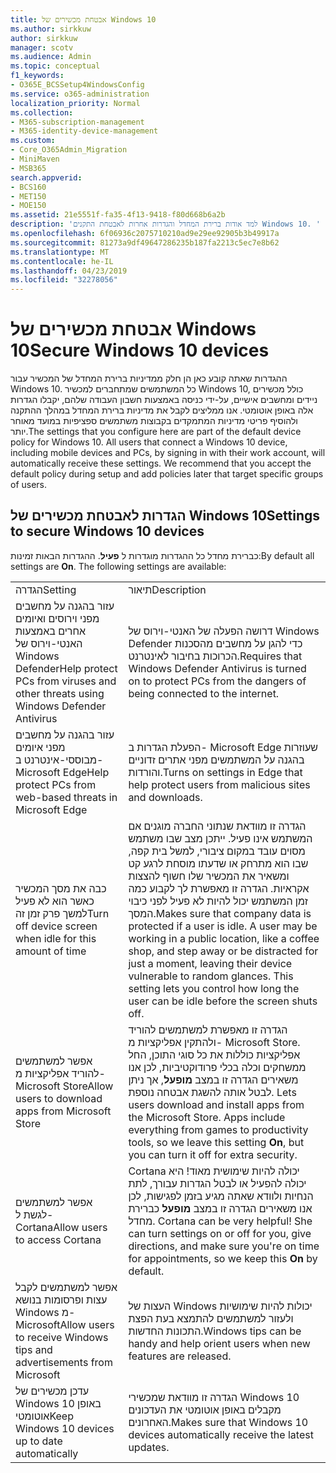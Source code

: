 ```yaml
---
title: אבטחת מכשירים של Windows 10
ms.author: sirkkuw
author: sirkkuw
manager: scotv
ms.audience: Admin
ms.topic: conceptual
f1_keywords:
- O365E_BCSSetup4WindowsConfig
ms.service: o365-administration
localization_priority: Normal
ms.collection:
- M365-subscription-management
- M365-identity-device-management
ms.custom:
- Core_O365Admin_Migration
- MiniMaven
- MSB365
search.appverid:
- BCS160
- MET150
- MOE150
ms.assetid: 21e5551f-fa35-4f13-9418-f80d668b6a2b
description: 'למד אודות ברירת המחדל והגדרות אחרות לאבטחת התקנים Windows 10. '
ms.openlocfilehash: 6f06936c2075710210ad9e29ee92905b3b49917a
ms.sourcegitcommit: 81273a9df49647286235b187fa2213c5ec7e8b62
ms.translationtype: MT
ms.contentlocale: he-IL
ms.lasthandoff: 04/23/2019
ms.locfileid: "32278056"
---
```

# <a name="secure-windows-10-devices"></a><span data-ttu-id="bdea3-103">אבטחת מכשירים של Windows 10</span><span class="sxs-lookup"><span data-stu-id="bdea3-103">Secure Windows 10 devices</span></span>

<span data-ttu-id="bdea3-p101">ההגדרות שאתה קובע כאן הן חלק ממדיניות ברירת המחדל של המכשיר עבור Windows 10. כל המשתמשים שמתחברים למכשיר Windows 10, כולל מכשירים ניידים ומחשבים אישיים, על-ידי כניסה באמצעות חשבון העבודה שלהם, יקבלו הגדרות אלה באופן אוטומטי. אנו ממליצים לקבל את מדיניות ברירת המחדל במהלך ההתקנה ולהוסיף פריטי מדיניות המתמקדים בקבוצות משתמשים ספציפיות במועד מאוחר יותר.</span><span class="sxs-lookup"><span data-stu-id="bdea3-p101">The settings that you configure here are part of the default device policy for Windows 10. All users that connect a Windows 10 device, including mobile devices and PCs, by signing in with their work account, will automatically receive these settings. We recommend that you accept the default policy during setup and add policies later that target specific groups of users.</span></span>
  
## <a name="settings-to-secure-windows-10-devices"></a><span data-ttu-id="bdea3-107">הגדרות לאבטחת מכשירים של Windows 10</span><span class="sxs-lookup"><span data-stu-id="bdea3-107">Settings to secure Windows 10 devices</span></span>

<span data-ttu-id="bdea3-p102">כברירת מחדל כל ההגדרות מוגדרות ל **פעיל**. ההגדרות הבאות זמינות:</span><span class="sxs-lookup"><span data-stu-id="bdea3-p102">By default all settings are **On**. The following settings are available:</span></span>
  
|||
|:-----|:-----|
|<span data-ttu-id="bdea3-110">הגדרה</span><span class="sxs-lookup"><span data-stu-id="bdea3-110">Setting</span></span>  <br/> |<span data-ttu-id="bdea3-111">תיאור</span><span class="sxs-lookup"><span data-stu-id="bdea3-111">Description</span></span>  <br/> |
|<span data-ttu-id="bdea3-112">עזור בהגנה על מחשבים מפני וירוסים ואיומים אחרים באמצעות האנטי-וירוס של Windows Defender</span><span class="sxs-lookup"><span data-stu-id="bdea3-112">Help protect PCs from viruses and other threats using Windows Defender Antivirus</span></span>  <br/> |<span data-ttu-id="bdea3-113">דרושה הפעלה של האנטי-וירוס של Windows Defender כדי להגן על מחשבים מהסכנות הכרוכות בחיבור לאינטרנט.</span><span class="sxs-lookup"><span data-stu-id="bdea3-113">Requires that Windows Defender Antivirus is turned on to protect PCs from the dangers of being connected to the internet.</span></span>  <br/> |
|<span data-ttu-id="bdea3-114">עזור בהגנה על מחשבים מפני איומים מבוססי-אינטרנט ב- Microsoft Edge</span><span class="sxs-lookup"><span data-stu-id="bdea3-114">Help protect PCs from web-based threats in Microsoft Edge</span></span>  <br/> |<span data-ttu-id="bdea3-115">הפעלת הגדרות ב- Microsoft Edge שעוזרות בהגנה על המשתמשים מפני אתרים זדוניים והורדות.</span><span class="sxs-lookup"><span data-stu-id="bdea3-115">Turns on settings in Edge that help protect users from malicious sites and downloads.</span></span>  <br/> |
|<span data-ttu-id="bdea3-116">כבה את מסך המכשיר כאשר הוא לא פעיל למשך פרק זמן זה</span><span class="sxs-lookup"><span data-stu-id="bdea3-116">Turn off device screen when idle for this amount of time</span></span>  <br/> |<span data-ttu-id="bdea3-p103">הגדרה זו מוודאת שנתוני החברה מוגנים אם המשתמש אינו פעיל. ייתכן מצב שבו משתמש מסוים עובד במקום ציבורי, למשל בית קפה, שבו הוא מתרחק או שדעתו מוסחת לרגע קט ומשאיר את המכשיר שלו חשוף להצצות אקראיות. הגדרה זו מאפשרת לך לקבוע כמה זמן המשתמש יכול להיות לא פעיל לפני כיבוי המסך.</span><span class="sxs-lookup"><span data-stu-id="bdea3-p103">Makes sure that company data is protected if a user is idle. A user may be working in a public location, like a coffee shop, and step away or be distracted for just a moment, leaving their device vulnerable to random glances. This setting lets you control how long the user can be idle before the screen shuts off.</span></span>  <br/> |
|<span data-ttu-id="bdea3-120">אפשר למשתמשים להוריד אפליקציות מ- Microsoft Store</span><span class="sxs-lookup"><span data-stu-id="bdea3-120">Allow users to download apps from Microsoft Store</span></span>  <br/> |<span data-ttu-id="bdea3-p104">הגדרה זו מאפשרת למשתמשים להוריד ולהתקין אפליקציות מ- Microsoft Store. אפליקציות כוללות את כל סוגי התוכן, החל ממשחקים וכלה בכלי פרודוקטיביות, לכן אנו משאירים הגדרה זו במצב **מופעל**, אך ניתן לבטל אותה להשגת אבטחה נוספת.  </span><span class="sxs-lookup"><span data-stu-id="bdea3-p104">Lets users download and install apps from the Microsoft Store. Apps include everything from games to productivity tools, so we leave this setting **On**, but you can turn it off for extra security.  </span></span><br/> |
|<span data-ttu-id="bdea3-123">אפשר למשתמשים לגשת ל- Cortana</span><span class="sxs-lookup"><span data-stu-id="bdea3-123">Allow users to access Cortana</span></span>  <br/> |<span data-ttu-id="bdea3-p105">Cortana יכולה להיות שימושית מאוד! היא יכולה להפעיל או לבטל הגדרות עבורך, לתת הנחיות ולוודא שאתה מגיע בזמן לפגישות, לכן אנו משאירים הגדרה זו במצב **מופעל** כברירת מחדל.  </span><span class="sxs-lookup"><span data-stu-id="bdea3-p105">Cortana can be very helpful! She can turn settings on or off for you, give directions, and make sure you're on time for appointments, so we keep this **On** by default.  </span></span><br/> |
|<span data-ttu-id="bdea3-126">אפשר למשתמשים לקבל עצות ופרסומות בנושא Windows מ- Microsoft</span><span class="sxs-lookup"><span data-stu-id="bdea3-126">Allow users to receive Windows tips and advertisements from Microsoft</span></span>  <br/> |<span data-ttu-id="bdea3-127">העצות של Windows יכולות להיות שימושיות ולעזור למשתמשים להתמצא בעת הפצת התכונות החדשות.</span><span class="sxs-lookup"><span data-stu-id="bdea3-127">Windows tips can be handy and help orient users when new features are released.</span></span>  <br/> |
|<span data-ttu-id="bdea3-128">עדכן מכשירים של Windows 10 באופן אוטומטי</span><span class="sxs-lookup"><span data-stu-id="bdea3-128">Keep Windows 10 devices up to date automatically</span></span>  <br/> |<span data-ttu-id="bdea3-129">הגדרה זו מוודאת שמכשירי Windows 10 מקבלים באופן אוטומטי את העדכונים האחרונים.</span><span class="sxs-lookup"><span data-stu-id="bdea3-129">Makes sure that Windows 10 devices automatically receive the latest updates.</span></span>  <br/> |
   

